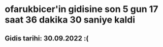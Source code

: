 # ofarukbicer'in gidisine son 5 gun 17 saat 36 dakika 30 saniye kaldi

## Gidis tarihi: 30.09.2022 :(